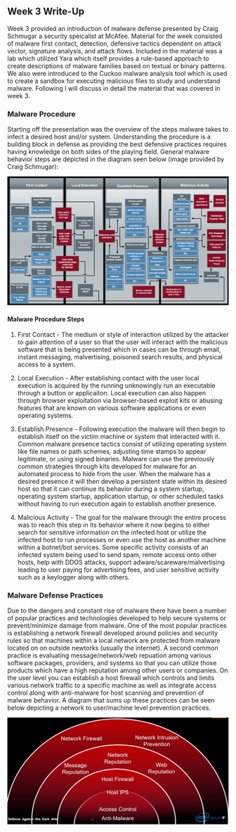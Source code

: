 ## Week 3 Write-Up
Week 3 provided an introduction of malware defense presented by Craig Schmugar a security speicalist at McAfee. Material for the week consisted of malware first contact, detection, defensive tactics dependent on attack vector, signature analysis, and attack flows. Included in the material was a lab which utilized Yara which itself provides a rule-based approach to create descriptions of malware families based on textual or binary patterns. We also were introduced to the Cuckoo malware analysis tool which is used to create a sandbox for executing malicious files to study and understand malware. Following I will discuss in detail the material that was covered in week 3. 

### Malware Procedure 
Starting off the presentation was the overview of the steps malware takes to infect a desired host and/or system. Understanding the procedure is a building block in defense as providing the best defensive practices requires having knowledge on both sides of the playing field. General malware behavior steps are depicted in the diagram seen below (image provided by Craig Schmugar):

 <img src="MalwareProcedure.png" alt="" class="inline"/>

#### Malware Procedure Steps
1. First Contact - The medium or style of interaction utilized by the attacker to gain attention of a user so that the user will interact with the malicious software that is being presented which in cases can be through email, instant messaging, malvertising, poisoned search results, and physical access to a system. 

2. Local Execution - After establishing contact with the user local execution is acquired by the running unknowingly run an executable through a button or applicaiton. Local execution can also happen through browser exploitation via browser-based exploit kits or abusing features that are known on various software applications or even operating systems.

3. Establish Presence - Following execution the malware will then begin to establish itself on the victim machine or system that interacted with it. Common malware presence tactics consist of utilizing operating system like file names or path schemes, adjusting time stamps to appear legitimate, or using signed binaries. Malware can use the previously common strategies through kits developed for malware for an automated process to hide from the user. When the malware has a desired presence it will then develop a persistent state within its desired host so that it can continue its behavior during a system startup, operating system startup, application startup, or other scheduled tasks without having to run execution again to establish another presence. 

4. Malicious Activity - The goal for the malware through the entire process was to reach this step in its behavior where it now begins to either search for sensitive information on the infected host or utilize the infected host to run processes or even use the host as another machine within a botnet/bot services. Some specific activity consists of an infected system being used to send spam, remote access onto other hosts, help with DDOS attacks, support adware/scareware/malvertising leading to user paying for advertising fees, and user sensitive activity such as a keylogger along with others. 

### Malware Defense Practices
Due to the dangers and constant rise of malware there have been a number of popular practices and technologies developed to help secure systems or prevent/minimize damage from malware. One of the most popular practices is establishing a network firewall developed around policies and security rules so that machines within a local network are protected from malware located on on outside newtorks (usually the internet). A second common practice is evaluating message/network/web repuation among various software packages, providers, and systems so that you can utilize those products which have a high reputation among other users or companies. On the user level you can establish a host firewall which controls and limits various network traffic to a specific machine as well as integrate access control along with anti-malware for host scanning and prevention of malware behavior. A diagram that sums up these practices can be seen below depicting a network to user/machine level prevention practices. 

 <img src="PracticesDiagram.png" alt="" class="inline"/>




